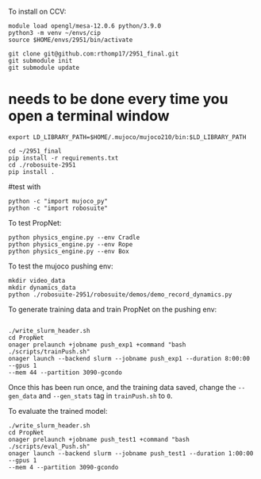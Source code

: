 To install on CCV: 
```
module load opengl/mesa-12.0.6 python/3.9.0
python3 -m venv ~/envs/cip
source $HOME/envs/2951/bin/activate
```

```
git clone git@github.com:rthomp17/2951_final.git    
git submodule init    
git submodule update
```

# needs to be done every time you open a terminal window
`export LD_LIBRARY_PATH=$HOME/.mujoco/mujoco210/bin:$LD_LIBRARY_PATH`

```
cd ~/2951_final
pip install -r requirements.txt
cd ./robosuite-2951
pip install .
```

#test with
```
python -c "import mujoco_py"
python -c "import robosuite"
```

To test PropNet:
```
python physics_engine.py --env Cradle
python physics_engine.py --env Rope
python physics_engine.py --env Box
```

To test the mujoco pushing env:
```
mkdir video_data
mkdir dynamics_data
python ./robosuite-2951/robosuite/demos/demo_record_dynamics.py
```

To generate training data and train PropNet on the pushing env:
```

./write_slurm_header.sh
cd PropNet
onager prelaunch +jobname push_exp1 +command "bash 
./scripts/trainPush.sh" 
onager launch --backend slurm --jobname push_exp1 --duration 8:00:00 
--gpus 1 
--mem 44 --partition 3090-gcondo
```
Once this has been run once, and the training data saved, change the 
`--gen_data` and `--gen_stats` tag in `trainPush.sh` to `0`.

To evaluate the trained model: 
```
./write_slurm_header.sh
cd PropNet
onager prelaunch +jobname push_test1 +command "bash
./scripts/eval_Push.sh"
onager launch --backend slurm --jobname push_test1 --duration 1:00:00
--gpus 1
--mem 4 --partition 3090-gcondo
```
